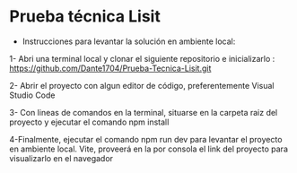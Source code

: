 # Prueba técnica Lisit

- Instrucciones para levantar la solución en ambiente local: 

1- Abri una terminal local y clonar el siguiente repositorio e inicializarlo : https://github.com/Dante1704/Prueba-Tecnica-Lisit.git 

2- Abrir el proyecto con algun editor de código, preferentemente Visual Studio Code

3- Con lineas de comandos en la terminal, situarse en la carpeta raiz del proyecto y ejecutar el comando npm install

4-Finalmente, ejecutar el comando npm run dev para levantar el proyecto en ambiente local. Vite, proveerá en la por consola el link del proyecto para visualizarlo en el navegador